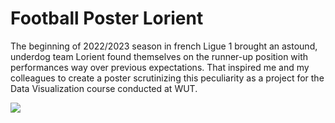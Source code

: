 # Football Poster Lorient
The beginning of 2022/2023 season in french Ligue 1 brought an astound, underdog team Lorient found themselves on the runner-up position with performances way over previous expectations. That inspired me and my colleagues to create a poster scrutinizing this peculiarity as a project for the Data Visualization course conducted at WUT.

![](https://github.com/AKapich/Football_Poster_Lorient/blob/main/Lorient.png)
